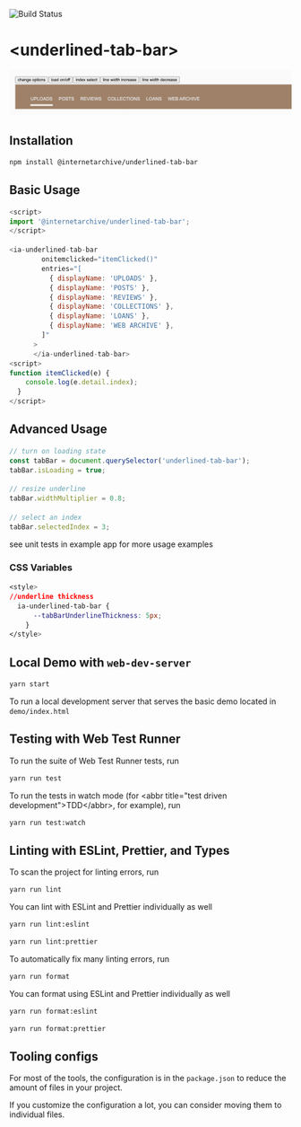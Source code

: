 ![Build Status](https://github.com/internetarchive/iaux-underlined-tab-bar/actions/workflows/ci.yml/badge.svg)

# \<underlined-tab-bar>

![Underline Tab Bar](img/underline.png 'Underline Tab Bar')

## Installation

```bash
npm install @internetarchive/underlined-tab-bar
```

## Basic Usage

```js
<script>
import '@internetarchive/underlined-tab-bar';
</script>

<ia-underlined-tab-bar
        onitemclicked="itemClicked()"
        entries="[
          { displayName: 'UPLOADS' },
          { displayName: 'POSTS' },
          { displayName: 'REVIEWS' },
          { displayName: 'COLLECTIONS' },
          { displayName: 'LOANS' },
          { displayName: 'WEB ARCHIVE' },
        ]"
      >
      </ia-underlined-tab-bar>
<script>
function itemClicked(e) {
    console.log(e.detail.index);
  }
</script>

```

## Advanced Usage

```js
// turn on loading state
const tabBar = document.querySelector('underlined-tab-bar');
tabBar.isLoading = true;

// resize underline
tabBar.widthMultiplier = 0.8;

// select an index
tabBar.selectedIndex = 3;
```

see unit tests in example app for more usage examples

### CSS Variables

```css
<style>
//underline thickness
  ia-underlined-tab-bar {
      --tabBarUnderlineThickness: 5px;
    }
</style>
```

## Local Demo with `web-dev-server`

```bash
yarn start
```

To run a local development server that serves the basic demo located in `demo/index.html`

## Testing with Web Test Runner

To run the suite of Web Test Runner tests, run

```bash
yarn run test
```

To run the tests in watch mode (for &lt;abbr title=&#34;test driven development&#34;&gt;TDD&lt;/abbr&gt;, for example), run

```bash
yarn run test:watch
```

## Linting with ESLint, Prettier, and Types

To scan the project for linting errors, run

```bash
yarn run lint
```

You can lint with ESLint and Prettier individually as well

```bash
yarn run lint:eslint
```

```bash
yarn run lint:prettier
```

To automatically fix many linting errors, run

```bash
yarn run format
```

You can format using ESLint and Prettier individually as well

```bash
yarn run format:eslint
```

```bash
yarn run format:prettier
```

## Tooling configs

For most of the tools, the configuration is in the `package.json` to reduce the amount of files in your project.

If you customize the configuration a lot, you can consider moving them to individual files.

